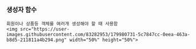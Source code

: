 ### 생성자 함수
    회원이나 상품등 객체를 여러개 생성해야 할 때 사용함
    <img src="https://user-images.githubusercontent.com/83282953/179980731-5c7847cc-0eea-463a-b8d5-211811a4b294.png" width="50%" height="50%">
